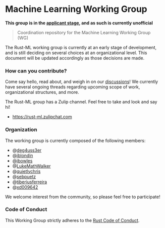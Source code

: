 # Machine Learning Working Group
**This group is in the [applicant stage](https://github.com/rust-lang/wg-governance/issues/11), and as such is currently unofficial**

> Coordination repository for the Machine Learning Working Group (WG)

The Rust-ML working group is currently at an early stage of development, and is still deciding on several choices at an organizational level. This document will be updated accordingly as those decisions are made.

### How can you contribute?

Come say hello, read about, and weigh in on our [discussions](https://github.com/rust-ml/discussion)! We currently have several ongoing threads regarding upcoming scope of work, organizational structures, and more.

The Rust-ML group has a Zulip channel. Feel free to take and look and say hi!
- https://rust-ml.zulipchat.com

### Organization

The working group is currently composed of the following members:

- @[deg4uss3er](https://github.com/deg4uss3r)
- @[jblondin](https://github.com/jblondin)
- @[jbowles](https://github.com/jbowles)
- @[LukeMathWalker](https://github.com/LukeMathWalker)
- @[quietlychris](https://github.com/quietlychris)
- @[sebpuetz](https://github.com/sebpuetz)
- @[tiberiusferreira](https://github.com/tiberiusferreira)
- @[xd009642](https://github.com/xd009642)

We welcome interest from the community, so please feel free to participate!

### Code of Conduct

This Working Group strictly adheres to the [Rust Code of Conduct](./CODE_OF_CONDUCT.md).
